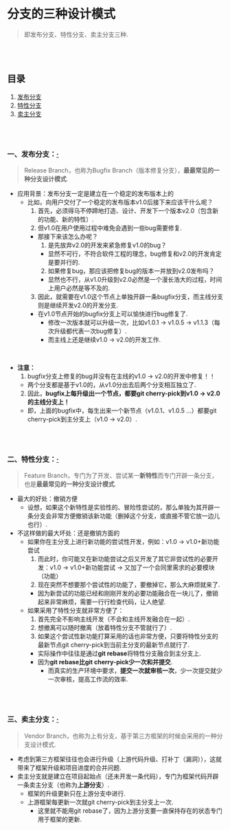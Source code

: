 # 分支的三种设计模式
> 即发布分支、特性分支、卖主分支三种.

<br><br>

## 目录

1. [发布分支]()
2. [特性分支]()
3. [卖主分支]()

<br><br>

### 一、发布分支：[·](#目录)
> Release Branch，也称为Bugfix Branch（版本修复分支），**最最常见的一种分支设计模式**.

- 应用背景：发布分支一定是建立在一个稳定的发布版本上的
  - 比如，向用户交付了一个稳定的发布版本v1.0后接下来应该干什么呢？
    1. 首先，必须得马不停蹄地打造、设计、开发下一个版本v2.0（包含新的功能、新的特性）.
    2. 但v1.0在用户使用过程中难免会遇到一些bug需要修复.
      - 那接下来该怎么办呢？
        1. 是先放弃v2.0的开发来紧急修复v1.0的bug？
          - 显然不可行，不符合软件工程的理念，bug修复和v2.0的开发肯定是要并行的.
        2. 如果修复bug，那应该把修复bug的版本一并放到v2.0发布吗？
          - 显然也不行，从v1.0升级到v2.0必然是一个漫长浩大的过程，时间上用户必然是等不及的.
    3. 因此，就需要在v1.0这个节点上单独开辟一条bugfix分支，而主线分支则是继续开发v2.0的开发分支.
      - 在v1.0节点开始的bugfix分支上可以愉快进行bug修复了.
        - 修改一次版本就可以升级一次，比如v1.0.1 -> v1.0.5 -> v1.1.3（每次升级都代表一次bug修复）.
        - 而主线上还是继续v1.0 -> v2.0的开发工作.

<br>

- **注意：**
  1. bugfix分支上修复的bug并没有在主线的v1.0 -> v2.0的开发中修复！！
    - 两个分支都是基于v1.0的，从v1.0分出去后两个分支相互独立了.
  2. 因此，**bugfix上每升级出一个节点，都要git cherry-pick到v1.0 -> v2.0的主线分支上！**
    - 即，上面的bugfix中，每生出来一个新节点（v1.0.1、v1.0.5 ...）都要git cherry-pick到主分支上（v1.0 -> v2.0）.

<br><br>

### 二、特性分支：[·](#目录)
> Feature Branch，专门为了开发、尝试某一**新特性**而专门开辟一条分支，也是**最最常见的一种分支设计模式**.

- 最大的好处：撤销方便
  - 设想，如果这个新特性是实验性的、冒险性尝试的，那么单独为其开辟一条分支会非常方便撤销该新功能（删掉这个分支，或直接不管它放一边儿也行）.
- 不这样做的最大坏处：还是撤销方面的
  - 如果你在主分支上进行新功能的尝试性开发，例如：v1.0 -> v1.0+新功能尝试
    1. 而此时，你可能又在新功能尝试之后又开发了其它非尝试性的必要开发：v1.0 -> v1.0+新功能尝试 -> 又加了一个合同里需求的必要模块（功能）
    2. 现在突然不想要那个尝试性的功能了，要撤掉它，那么大麻烦就来了.
      - 因为新尝试的功能已经和刚刚开发的必要功能融合在一块儿了，撤销起来非常麻烦，需要一行行检查代码，让人绝望.
  - 如果采用了特性分支就非常方便了：
    1. 首先完全不影响主线开发（不会和主线开发融合在一起）.
    2. 想撤离可以随时撤离（放着特性分支不管就行了）.
    3. 如果这个尝试性新功能打算采用的话也非常方便，只要将特性分支的最新节点git cherry-pick到当前主分支的最新节点就行了.
      - 实际操作中往往是通过**git rebase**将特性分支融合到主分支上.
      - 因为**git rebase比git cherry-pick少一次和并提交**.
        - 而真实的生产环境中要求，**提交一次就审核一次**，少一次提交就少一次审核，提高工作流的效率.

<br><br>

### 三、卖主分支：[·](#目录)
> Vendor Branch，也称为上有分支，基于第三方框架的时候会采用的一种分支设计模式.

- 考虑到第三方框架往往也会进行升级（上游代码升级、打补丁（漏洞）），这就带来了框架升级和项目进度的合并问题.
- 卖主分支就是建立在项目起始点（还未开发一条代码），专门为框架代码开辟一条卖主分支（也称为**上游分支**）.
  - 框架的升级更新只在上游分支中进行.
  - 上游框架每更新一次就git cherry-pick到主分支上一次.
    - 这里就不能用git rebase了，因为上游分支要一直保持存在的状态专门用于框架的更新.
